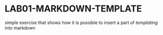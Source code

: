 # LAB01-MARKDOWN-TEMPLATE
simple exercise that shows how it is possible to insert a part of *templating* into markdown
